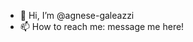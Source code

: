 - 👋 Hi, I’m @agnese-galeazzi
- 📫 How to reach me: message me here!

<!---
agnese-galeazzi/agnese-galeazzi is a ✨ special ✨ repository because its `README.md` (this file) appears on your GitHub profile.
You can click the Preview link to take a look at your changes.
--->
